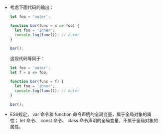 * 考虑下面代码的输出：

  ```js
  let foo = 'outer';

  function bar(func = x => foo) {
    let foo = 'inner';
    console.log(func()); // outer
  }
  
  bar();
  ```
  
  这段代码等同于：
  
  ```js
  let foo = 'outer';
  let f = x => foo;
  
  function bar(func = f) {
    let foo = 'inner';
    console.log(func()); // outer
  }
  
  bar();
  ```

* ES6规定， var 命令和 function 命令声明的全局变量，属于全局对象的属性； let 命令、 const 命令、 class 命令声明的全局变量，不属于全局对象的属性。
